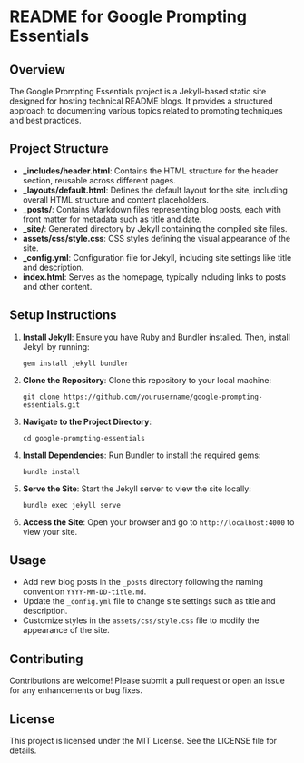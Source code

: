 # README for Google Prompting Essentials

## Overview
The Google Prompting Essentials project is a Jekyll-based static site designed for hosting technical README blogs. It provides a structured approach to documenting various topics related to prompting techniques and best practices.

## Project Structure
- **_includes/header.html**: Contains the HTML structure for the header section, reusable across different pages.
- **_layouts/default.html**: Defines the default layout for the site, including overall HTML structure and content placeholders.
- **_posts/**: Contains Markdown files representing blog posts, each with front matter for metadata such as title and date.
- **_site/**: Generated directory by Jekyll containing the compiled site files.
- **assets/css/style.css**: CSS styles defining the visual appearance of the site.
- **_config.yml**: Configuration file for Jekyll, including site settings like title and description.
- **index.html**: Serves as the homepage, typically including links to posts and other content.

## Setup Instructions
1. **Install Jekyll**: Ensure you have Ruby and Bundler installed. Then, install Jekyll by running:
   ```
   gem install jekyll bundler
   ```

2. **Clone the Repository**: Clone this repository to your local machine:
   ```
   git clone https://github.com/yourusername/google-prompting-essentials.git
   ```

3. **Navigate to the Project Directory**:
   ```
   cd google-prompting-essentials
   ```

4. **Install Dependencies**: Run Bundler to install the required gems:
   ```
   bundle install
   ```

5. **Serve the Site**: Start the Jekyll server to view the site locally:
   ```
   bundle exec jekyll serve
   ```

6. **Access the Site**: Open your browser and go to `http://localhost:4000` to view your site.

## Usage
- Add new blog posts in the `_posts` directory following the naming convention `YYYY-MM-DD-title.md`.
- Update the `_config.yml` file to change site settings such as title and description.
- Customize styles in the `assets/css/style.css` file to modify the appearance of the site.

## Contributing
Contributions are welcome! Please submit a pull request or open an issue for any enhancements or bug fixes.

## License
This project is licensed under the MIT License. See the LICENSE file for details.